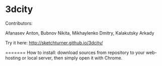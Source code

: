 3dcity
======

Contributors:

Afanasev Anton, Bubnov Nikita, Mikhaylenko Dmitry, Kalakutsky Arkady

Try it here: http://sketchturner.github.io/3dcity/

=======
How to install:
download sources from repository to your web-hosting or local server, then simply open it with Chrome.

